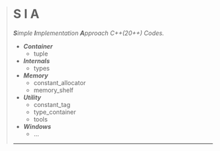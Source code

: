 > # S I A
> ***S**imple **I**mplementation **A**pproach C++(20++) Codes.*  
> - ***Container***  
>   - tuple  
> - ***Internals***  
>   - types  
> - ***Memory***  
>   - constant_allocator  
>   - memory_shelf  
> - ***Utility***  
>   - constant_tag  
>   - type_container  
>   - tools  
> - ***Windows***  
>   - ...  
>   
> ---